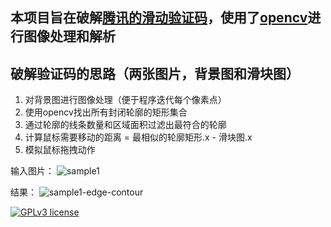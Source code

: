 ## 本项目旨在破解[腾讯的滑动验证码](https://007.qq.com/online.html)，使用了[opencv](https://docs.opencv.org/3.4/index.html)进行图像处理和解析

## 破解验证码的思路（两张图片，背景图和滑块图）
1. 对背景图进行图像处理（便于程序迭代每个像素点）
2. 使用opencv找出所有封闭轮廓的矩形集合
3. 通过轮廓的线条数量和区域面积过滤出最符合的轮廓
4. 计算鼠标需要移动的距离 = 最相似的轮廓矩形.x - 滑块图.x
5. 模拟鼠标拖拽动作





输入图片：
<img src="./images/sample1.png" alt="sample1" />

结果：
<img src="./images/sample1-edge-contour.png" alt="sample1-edge-contour" />


[![GPLv3 license](https://img.shields.io/badge/License-GPLv3-blue.svg)](http://perso.crans.org/besson/LICENSE.html)
